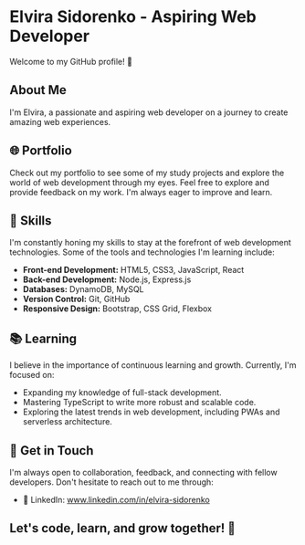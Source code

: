 # Elvira Sidorenko - Aspiring Web Developer

Welcome to my GitHub profile! 👋

## About Me
I'm Elvira, a passionate and aspiring web developer on a journey to create amazing web experiences.

## 🌐 Portfolio
Check out my portfolio to see some of my study projects and explore the world of web development through my eyes. Feel free to explore and provide feedback on my work. I'm always eager to improve and learn.

## 🔧 Skills
I'm constantly honing my skills to stay at the forefront of web development technologies. Some of the tools and technologies I'm learning include:

- **Front-end Development:** HTML5, CSS3, JavaScript, React
- **Back-end Development:** Node.js, Express.js
- **Databases:** DynamoDB, MySQL
- **Version Control:** Git, GitHub
- **Responsive Design:** Bootstrap, CSS Grid, Flexbox

## 📚 Learning
I believe in the importance of continuous learning and growth. Currently, I'm focused on:

- Expanding my knowledge of full-stack development.
- Mastering TypeScript to write more robust and scalable code.
- Exploring the latest trends in web development, including PWAs and serverless architecture.

## 💬 Get in Touch
I'm always open to collaboration, feedback, and connecting with fellow developers. Don't hesitate to reach out to me through:

- 💼 LinkedIn: www.linkedin.com/in/elvira-sidorenko

## Let's code, learn, and grow together! 🚀

